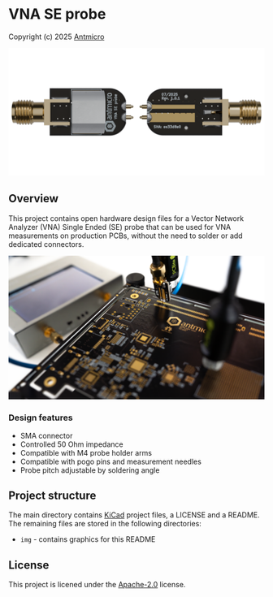 # VNA SE probe

Copyright (c) 2025 [Antmicro](https://www.antmicro.com)

![](img/vna-se-render.png)

## Overview

This project contains open hardware design files for a Vector Network Analyzer (VNA) Single Ended (SE) probe that can be used for VNA measurements on production PCBs, without the need to solder or add dedicated connectors.

![](img/vna-se-photo.png)

### Design features

* SMA connector
* Controlled 50 Ohm impedance
* Compatible with M4 probe holder arms
* Compatible with pogo pins and measurement needles
* Probe pitch adjustable by soldering angle

## Project structure

The main directory contains [KiCad](https://www.kicad.org/) project files, a LICENSE and a README.
The remaining files are stored in the following directories:

* `img` - contains graphics for this README

## License

This project is licened under the [Apache-2.0](LICENSE) license.
